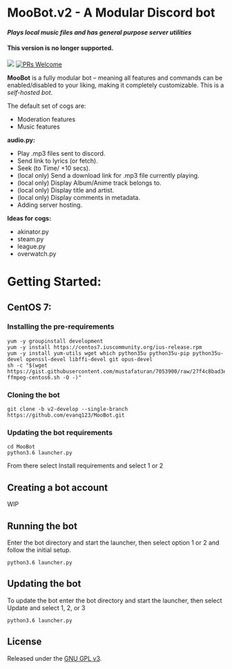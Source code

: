 # MooBot.v2 - A Modular Discord bot
#### *Plays local music files and has general purpose server utilities*
#### This version is no longer supported. 
[<img src="https://img.shields.io/badge/discord-py-blue.svg">](https://github.com/Rapptz/discord.py) [![PRs Welcome](https://img.shields.io/badge/PRs-welcome-brightgreen.svg?style=flat-square)](http://makeapullrequest.com)

**MooBot** is a fully modular bot – meaning all features and commands can be enabled/disabled to your liking, making it completely customizable. This is a *self-hosted bot*.

The default set of cogs are:
* Moderation features
* Music features

**audio.py:**
* Play .mp3 files sent to discord.
* Send link to lyrics (or fetch).
* Seek (to Time/ +10 secs).
* (local only) Send a download link for .mp3 file currently playing.
* (local only) Display Album/Anime track belongs to.
* (local only) Display title and artist.
* (local only) Display comments in metadata.
* Adding server hosting.

**Ideas for cogs:**
* akinator.py
* steam.py
* league.py
* overwatch.py

# Getting Started:
## CentOS 7:
### Installing the pre-requirements
```
yum -y groupinstall development
yum -y install https://centos7.iuscommunity.org/ius-release.rpm
yum -y install yum-utils wget which python35u python35u-pip python35u-devel openssl-devel libffi-devel git opus-devel
sh -c "$(wget https://gist.githubusercontent.com/mustafaturan/7053900/raw/27f4c8bad3ee2bb0027a1a52dc8501bf1e53b270/latest-ffmpeg-centos6.sh -O -)"
```
### Cloning the bot
```
git clone -b v2-develop --single-branch https://github.com/evanq123/MooBot.git
```
### Updating the bot requirements
```
cd MooBot
python3.6 launcher.py
```
From there select Install requirements and select 1 or 2

## Creating a bot account
WIP

## Running the bot
Enter the bot directory and start the launcher, then select option 1 or 2 and follow the initial setup.
```
python3.6 launcher.py
```

## Updating the bot
To update the bot enter the bot directory and start the launcher, then select Update and select 1, 2, or 3
```
python3.6 launcher.py
```

## License
Released under the [GNU GPL v3](LICENSE).
